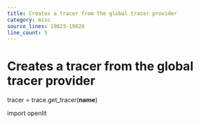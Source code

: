```yaml
---
title: Creates a tracer from the global tracer provider
category: misc
source_lines: 19823-19828
line_count: 5
---
```


# Creates a tracer from the global tracer provider
tracer = trace.get_tracer(__name__)

import openlit

